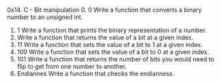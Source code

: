 0x14. C - Bit manipulation
0. 0 Write a function that converts a binary number to an unsigned int.
1. 1 Write a function that prints the binary representation of a number.
2. Write a function that returns the value of a bit at a given index.
3. 11 Write a function that sets the value of a bit to 1 at a given index.
4. 100 Write a function that sets the value of a bit to 0 at a given index.
5. 101 Write a function that returns the number of bits you would need to flip to get from one number to another.
6. Endiannes Write a function that checks the endianness.
